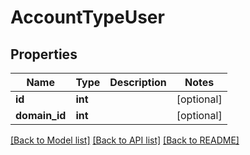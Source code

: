 # AccountTypeUser

## Properties
Name | Type | Description | Notes
------------ | ------------- | ------------- | -------------
**id** | **int** |  | [optional] 
**domain_id** | **int** |  | [optional] 

[[Back to Model list]](../README.md#documentation-for-models) [[Back to API list]](../README.md#documentation-for-api-endpoints) [[Back to README]](../README.md)

